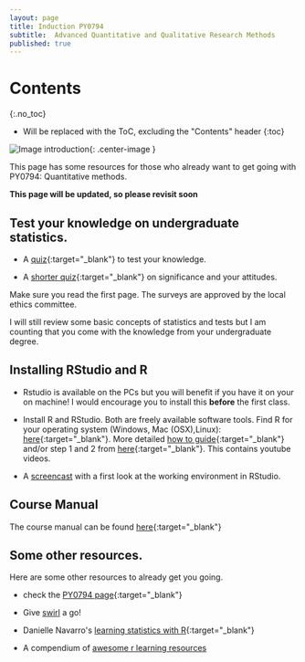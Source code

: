 ```yaml
---
layout: page
title: Induction PY0794
subtitle:  Advanced Quantitative and Qualitative Research Methods
published: true
---
```


# Contents
{:.no_toc}

* Will be replaced with the ToC, excluding the "Contents" header
{:toc}

![Image introduction](https://media.giphy.com/media/QQkyLVLAbQRKU/giphy.gif){: .center-image }


This page has some resources for those who already want to get going with PY0794: Quantitative methods.

**This page will be updated, so please revisit soon**

## Test your knowledge on undergraduate statistics.

* A [quiz](https://nupsych.qualtrics.com/jfe/form/SV_9Ymy1PioUMKwnMp){:target="_blank"} to test your knowledge.

* A [shorter quiz](https://nupsych.qualtrics.com/jfe/form/SV_3kfiVCMbtipsnTn){:target="_blank"} on significance and your attitudes.

Make sure you read the first page. The surveys are approved by the local ethics committee.

I will still review some basic concepts of statistics and tests  but I am counting that you come with the knowledge from your undergraduate degree.

## Installing RStudio and R

* Rstudio is available on the PCs but you will benefit if you have it on your on machine!  I would encourage you to install this **before** the first class.

* Install R and RStudio. Both are freely available software tools. Find R for your operating system (Windows, Mac (OSX),Linux): [here](https://cran.r-project.org/){:target="_blank"}. More detailed [how to guide](https://rstudio-education.github.io/hopr/starting.html){:target="_blank"} and/or step 1 and 2 from [here](https://swirlstats.com/students.html){:target="_blank"}. This contains youtube videos.

* A [screencast](https://youtu.be/rlhUid3REFE) with a first look at the working environment in RStudio.

## Course Manual

The course manual can be found [here](/outline_statistics_mres.course-11-9web){:target="_blank"}

## Some other resources.

Here are some other resources to already get you going.

* check the [PY0794 page](/PY0794){:target="_blank"}

* Give [swirl](https://swirlstats.com/) a go!

* Danielle Navarro's [learning statistics with R](https://learningstatisticswithr.com/book/){:target="_blank"}

* A compendium of [awesome  r learning resources](https://github.com/iamericfletcher/awesome-r-learning-resources)